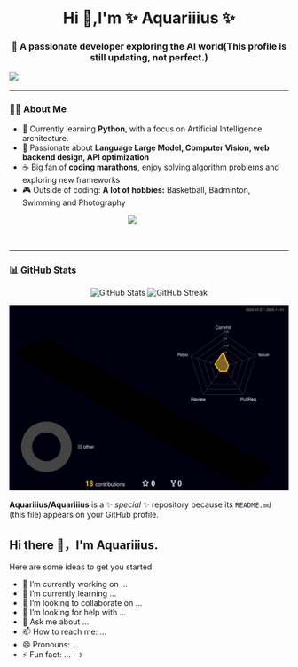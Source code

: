 <!-- Profile Header -->
<h1 align="center">Hi 👋,I'm ✨ Aquariiius ✨</h1>
<p align="center">

</p>
<h3 align="center">🚀 A passionate developer exploring the AI world(This profile is still updating, not perfect.)</h3>
<!--

<p align="center">
  <img src="https://readme-typing-svg.herokuapp.com?size=22&center=true&vCenter=true&width=500&lines=Welcome+to+my+GitHub!;Full-stack+developer+in+progress;Love+code,+coffee+and+creativity" />
</p>

### 🛠️ Tech Stack
<p align="left">
   <!-- Frameworks -->
  
  <!-- Programming Languages -->
  <img src="https://img.shields.io/badge/Python-3776AB?style=for-the-badge&logo=python&logoColor=white"/>
  
</p>


---

### 🧑‍💻 About Me
- 🌱 Currently learning **Python**, with a focus on Artificial Intelligence architecture.
- 💬 Passionate about **Language Large Model, Computer Vision, web backend design, API optimization**
- ☕ Big fan of **coding marathons**, enjoy solving algorithm problems and exploring new frameworks
- 🎮 Outside of coding: **A lot of hobbies:** Basketball, Badminton, Swimming and Photography

<!-- Daily Quote & Hobby Side by Side -->
<p align="center">
  <img src="https://quotes-github-readme.vercel.app/api?type=vercel&theme=light" height="250">
  &nbsp;&nbsp;&nbsp;&nbsp;&nbsp;&nbsp;&nbsp;&nbsp;&nbsp;&nbsp;&nbsp;&nbsp;&nbsp;&nbsp; <!-- 这里是空格，数量可调 -->
</p>
<!-- 用这个清除浮动，避免后续内容被图片环绕 -->
<br clear="both" />



---

### 📊 GitHub Stats
<p align="center">
  <!-- 设置两者粗细一样 -->
  <img src="https://github-readme-stats.vercel.app/api?username=Aquariiius&show_icons=true&theme=buefy&border_color=A8A8A8&rank_icon=github" alt="GitHub Stats" height="165"/>
  <img src="https://github-readme-streak-stats.herokuapp.com/?user=Aquariiius&theme=buefy" alt="GitHub Streak" height="165"/>
</p>

[![3D Contributions](https://raw.githubusercontent.com/Aquariiius/Aquariiius/main/profile-3d-contrib/profile-night-rainbow.svg)](https://github.com/Aquariiius/Aquariiius) 

**Aquariiius/Aquariiius** is a ✨ _special_ ✨ repository because its `README.md` (this file) appears on your GitHub profile.
## Hi there 👋，I'm Aquariiius.

Here are some ideas to get you started:

- 🔭 I’m currently working on ...
- 🌱 I’m currently learning ...
- 👯 I’m looking to collaborate on ...
- 🤔 I’m looking for help with ...
- 💬 Ask me about ...
- 📫 How to reach me: ...
- 😄 Pronouns: ...
- ⚡ Fun fact: ...
-->
